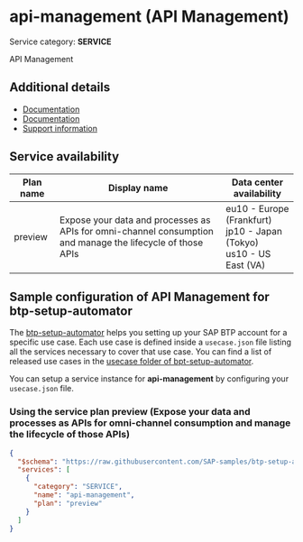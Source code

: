 # **api-management** (API Management)

Service category: **SERVICE**

API Management

## Additional details

- [Documentation](https://help.sap.com/viewer/product/SAP_CLOUD_PLATFORM_API_MANAGEMENT/Cloud/en-US)
- [Documentation](https://help.hana.ondemand.com/apim_od/frameset.htm)
- [Support information](https://www.sap.com/india/products/api-management.html#support)

## Service availability

| Plan name | Display name | Data center availability  |
|------|----------------|---------------------------|
|  preview  |  Expose your data and processes as APIs for omni-channel consumption and manage the lifecycle of those APIs  | eu10 - Europe (Frankfurt)<br> jp10 - Japan (Tokyo)<br> us10 - US East (VA)  |

## Sample configuration of **API Management** for btp-setup-automator

The [btp-setup-automator](https://github.com/SAP-samples/btp-setup-automator) helps you setting up your SAP BTP account for a specific use case. Each use case is defined inside a `usecase.json` file listing all the services necessary to cover that use case. You can find a list of released use cases in the [usecase folder of bpt-setup-automator](https://github.com/SAP-samples/btp-setup-automator/tree/main/usecases).

You can setup a service instance for **api-management** by configuring your `usecase.json` file.

### Using the service plan **preview** (Expose your data and processes as APIs for omni-channel consumption and manage the lifecycle of those APIs)

```json
{
  "$schema": "https://raw.githubusercontent.com/SAP-samples/btp-setup-automator/main/libs/btpsa-usecase.json",
  "services": [
    {
      "category": "SERVICE",
      "name": "api-management",
      "plan": "preview"
    }
  ]
}
```
